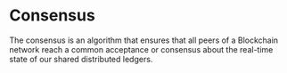 # Consensus

The consensus is an algorithm that ensures that all peers of a Blockchain network reach a common acceptance or consensus about the real-time state of our shared distributed ledgers.
